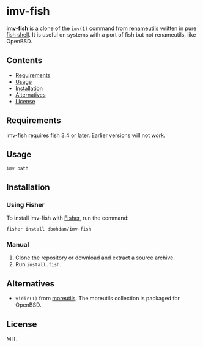 # imv-fish

**imv-fish** is a clone of the `imv(1)` command from
[renameutils](https://www.nongnu.org/renameutils/)
written in pure
[fish shell](https://fishshell.com).
It is useful on systems
with a port of fish but not renameutils,
like OpenBSD.

## Contents

- [Requirements](#requirements)
- [Usage](#usage)
- [Installation](#installation)
- [Alternatives](#alternatives)
- [License](#license)

## Requirements

imv-fish requires fish 3.4 or later.
Earlier versions will not work.

## Usage

```none
imv path
```

## Installation

### Using Fisher

To install imv-fish with
[Fisher](https://github.com/jorgebucaran/fisher),
run the command:

```fish
fisher install dbohdan/imv-fish
```

### Manual

1. Clone the repository
   or download and extract a source archive.
2. Run `install.fish`.

## Alternatives

- `vidir(1)` from
  [moreutils](https://joeyh.name/code/moreutils/).
  The moreutils collection is packaged for OpenBSD.

## License

MIT.
